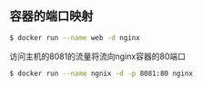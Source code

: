 ## 容器的端口映射



```bash
$ docker run --name web -d nginx
```

访问主机的8081的流量将流向nginx容器的80端口

```bash
$ docker run --name ngnix -d -p 8081:80 nginx
```

```bash

```



